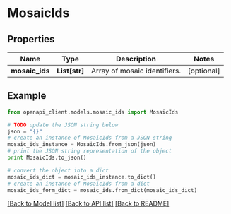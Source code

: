 # MosaicIds


## Properties

Name | Type | Description | Notes
------------ | ------------- | ------------- | -------------
**mosaic_ids** | **List[str]** | Array of mosaic identifiers. | [optional] 

## Example

```python
from openapi_client.models.mosaic_ids import MosaicIds

# TODO update the JSON string below
json = "{}"
# create an instance of MosaicIds from a JSON string
mosaic_ids_instance = MosaicIds.from_json(json)
# print the JSON string representation of the object
print MosaicIds.to_json()

# convert the object into a dict
mosaic_ids_dict = mosaic_ids_instance.to_dict()
# create an instance of MosaicIds from a dict
mosaic_ids_form_dict = mosaic_ids.from_dict(mosaic_ids_dict)
```
[[Back to Model list]](../README.md#documentation-for-models) [[Back to API list]](../README.md#documentation-for-api-endpoints) [[Back to README]](../README.md)


